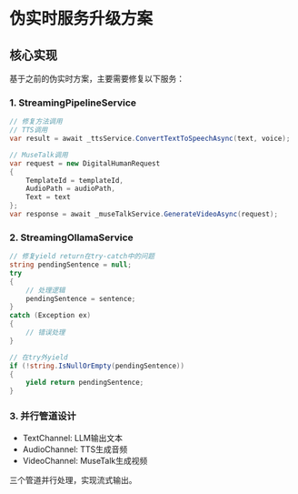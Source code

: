 # 伪实时服务升级方案

## 核心实现

基于之前的伪实时方案，主要需要修复以下服务：

### 1. StreamingPipelineService
```csharp
// 修复方法调用
// TTS调用
var result = await _ttsService.ConvertTextToSpeechAsync(text, voice);

// MuseTalk调用
var request = new DigitalHumanRequest
{
    TemplateId = templateId,
    AudioPath = audioPath,
    Text = text
};
var response = await _museTalkService.GenerateVideoAsync(request);
```

### 2. StreamingOllamaService
```csharp
// 修复yield return在try-catch中的问题
string pendingSentence = null;
try
{
    // 处理逻辑
    pendingSentence = sentence;
}
catch (Exception ex)
{
    // 错误处理
}

// 在try外yield
if (!string.IsNullOrEmpty(pendingSentence))
{
    yield return pendingSentence;
}
```

### 3. 并行管道设计
- TextChannel: LLM输出文本
- AudioChannel: TTS生成音频
- VideoChannel: MuseTalk生成视频

三个管道并行处理，实现流式输出。
